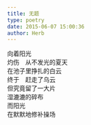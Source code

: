 ```yaml
---  
title: 无题  
type: poetry  
date: 2015-06-07 15:00:36  
author: Herb    
---  
```

向着阳光  
灼伤　从不发光的夏天  
在池子里挣扎的白云  
终于　赶走了乌云  
但究竟留了一大片  
湿漉漉的碎布  
而阳光  
在默默地修补操场